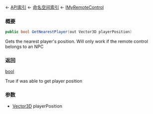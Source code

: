 ← [API索引](Api-Index) ← [命名空间索引](Namespace-Index) ← [IMyRemoteControl](Sandbox.ModAPI.Ingame.IMyRemoteControl)

### 概要

```csharp
public bool GetNearestPlayer(out Vector3D playerPosition)
```

Gets the nearest player's position. Will only work if the remote control belongs to an NPC

### 返回

[bool](https://docs.microsoft.com/en-us/dotnet/api/System.Boolean?view=netframework-4.6)

True if was able to get player position

### 参数

* [Vector3D](VRageMath.Vector3D) playerPosition

